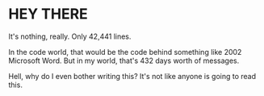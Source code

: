 # HEY THERE
It's nothing, really.  Only 42,441 lines. 

In the code world, that would be the code behind something like 2002 Microsoft Word. But in my world, that's 432 days worth of messages.


Hell, why do I even bother writing this? It's not like anyone is going to read this. 